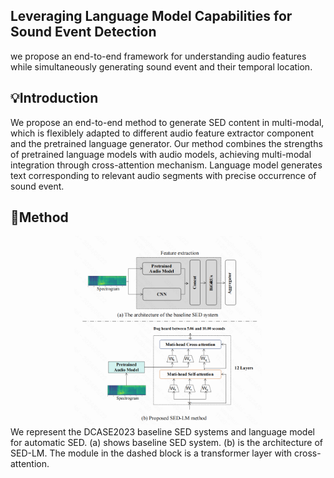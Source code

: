 ## Leveraging Language Model Capabilities for Sound Event Detection
we propose an end-to-end framework for understanding audio features while simultaneously generating sound event and their temporal location.
## 💡Introduction
We propose an end-to-end method to generate SED content in multi-modal, which is flexiblely adapted to different audio feature extractor component and the pretrained language generator.
Our method combines the strengths of pretrained language models with audio models, achieving multi-modal integration through cross-attention mechanism. Language model generates text corresponding to relevant audio segments with precise occurrence of sound event.

## 🚀Method
<div align=center>
<img src="img/method.png" width="300" >
</div>
We represent the DCASE2023 baseline SED systems and language model for automatic SED. (a) shows baseline SED system. (b) is the architecture of SED-LM. The module in the dashed block is a transformer layer with cross-attention.
